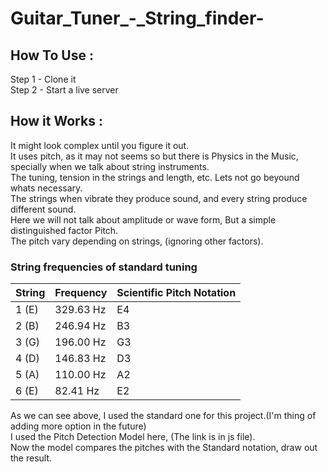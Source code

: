 # Guitar_Tuner_-_String_finder-

## How To Use :
Step 1 - Clone it  
Step 2 - Start a live server  

## How it Works :

It might look complex until you figure it out.  
It uses pitch, as it may not seems so but there is Physics in the Music, specially when we talk about string instruments.  
The tuning, tension in the strings and length, etc. Lets not go beyound whats necessary.  
The strings when vibrate they produce sound, and every string produce different sound.  
Here we will not talk about amplitude or wave form, But a simple distinguished factor Pitch.  
The pitch vary depending on strings, (ignoring other factors).  

### String frequencies of standard tuning

String | Frequency  |  Scientific Pitch Notation
-------| -----------| ----------
1 (E)	 | 329.63 Hz	| E4
2 (B)	 | 246.94 Hz	| B3
3 (G)	 | 196.00 Hz	| G3
4 (D)	 | 146.83 Hz	| D3
5 (A)	 | 110.00 Hz	| A2
6 (E)	 | 82.41 Hz   | E2

As we can see above, I used the standard one for this project.(I'm thing of adding more option in the future)  
I used the Pitch Detection Model here, (The link is in js file).  
Now the model compares the pitches with the Standard notation, draw out the result.  


